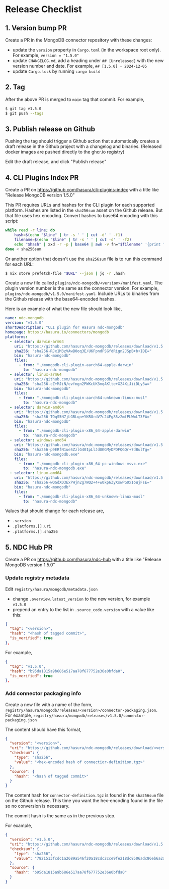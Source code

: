 # Release Checklist

## 1. Version bump PR

Create a PR in the MongoDB connector repository with these changes:

- update the `version` property in `Cargo.toml` (in the workspace root only). For example, `version = "1.5.0"`
- update `CHANGELOG.md`, add a heading under `## [Unreleased]` with the new version number and date. For example, `## [1.5.0] - 2024-12-05`
- update `Cargo.lock` by running `cargo build`

## 2. Tag

After the above PR is merged to `main` tag that commit. For example,

```sh
$ git tag v1.5.0
$ git push --tags
```

## 3. Publish release on Github

Pushing the tag should trigger a Github action that automatically creates
a draft release in the Github project with a changelog and binaries. (Released
docker images are pushed directly to the ghcr.io registry)

Edit the draft release, and click "Publish release"

## 4. CLI Plugins Index PR

Create a PR on https://github.com/hasura/cli-plugins-index with a title like
"Release MongoDB version 1.5.0"

This PR requires URLs and hashes for the CLI plugin for each supported platform.
Hashes are listed in the `sha256sum` asset on the Github release. But that file
uses hex encoding. Convert hashes to base64 encoding with this script:

```bash
while read -r line; do
    hash=$(echo "$line" | tr -s ' ' | cut -d' ' -f1)
    filename=$(echo "$line" | tr -s ' ' | cut -d' ' -f2)
    echo "$hash" | xxd -r -p | base64 | awk -v fn="$filename" '{print "sha256-" $0 "  " fn}'
done < sha256sum
```

Or another option that doesn't use the `sha256sum` file is to run this command
for each URL:

```sh
$ nix store prefetch-file "$URL" --json | jq -r .hash
```

Create a new file called `plugins/ndc-mongodb/<version>/manifest.yaml`. The
plugin version number is the same as the connector version. For example,
`plugins/ndc-mongodb/v1.5.0/manifest.yaml`. Include URLs to binaries from the
Github release with the base64-encoded hashes. 

Here is an example of what the new file should look like,

```yaml
name: ndc-mongodb
version: "v1.5.0"
shortDescription: "CLI plugin for Hasura ndc-mongodb"
homepage: https://hasura.io/connectors/mongodb
platforms:
  - selector: darwin-arm64
    uri: "https://github.com/hasura/ndc-mongodb/releases/download/v1.5.0/mongodb-cli-plugin-aarch64-apple-darwin"
    sha256: "sha256-RJx1M3zVAwB0oq3E/U6FpndFSGfdRign2JSpB+b+IDE="
    bin: "hasura-ndc-mongodb"
    files:
      - from: "./mongodb-cli-plugin-aarch64-apple-darwin"
        to: "hasura-ndc-mongodb"
  - selector: linux-arm64
    uri: "https://github.com/hasura/ndc-mongodb/releases/download/v1.5.0/mongodb-cli-plugin-aarch64-unknown-linux-musl"
    sha256: "sha256-cZ+MJiN/evfngn2PWKcUK3mqAKlte+XZ4XiJiiDLy3w="
    bin: "hasura-ndc-mongodb"
    files:
      - from: "./mongodb-cli-plugin-aarch64-unknown-linux-musl"
        to: "hasura-ndc-mongodb"
  - selector: darwin-amd64
    uri: "https://github.com/hasura/ndc-mongodb/releases/download/v1.5.0/mongodb-cli-plugin-x86_64-apple-darwin"
    sha256: "sha256-TOqS5N7jLGBLqn+YKRUrdV7c24Fg85z2mfPLWmLT3FA="
    bin: "hasura-ndc-mongodb"
    files:
      - from: "./mongodb-cli-plugin-x86_64-apple-darwin"
        to: "hasura-ndc-mongodb"
  - selector: windows-amd64
    uri: "https://github.com/hasura/ndc-mongodb/releases/download/v1.5.0/mongodb-cli-plugin-x86_64-pc-windows-msvc.exe"
    sha256: "sha256-p9ERfN1ueSZzlG40IpLlJdUKGMyDPDFQGQr+7dBulTg="
    bin: "hasura-ndc-mongodb.exe"
    files:
      - from: "./mongodb-cli-plugin-x86_64-pc-windows-msvc.exe"
        to: "hasura-ndc-mongodb.exe"
  - selector: linux-amd64
    uri: "https://github.com/hasura/ndc-mongodb/releases/download/v1.5.0/mongodb-cli-plugin-x86_64-unknown-linux-musl"
    sha256: "sha256-wQGdXD3ExPHjn2g7WQ2+4+w0kp6ZyXswPG0xIoWjFsE="
    bin: "hasura-ndc-mongodb"
    files:
      - from: "./mongodb-cli-plugin-x86_64-unknown-linux-musl"
        to: "hasura-ndc-mongodb"
```

Values that should change for each release are,

- `.version`
- `.platforms.[].uri`
- `.platforms.[].sha256`

## 5. NDC Hub PR

Create a PR on https://github.com/hasura/ndc-hub with a title like "Release
MongoDB version 1.5.0"

### Update registry metadata

Edit `registry/hasura/mongodb/metadata.json`

- change `.overview.latest_version` to the new version, for example `v1.5.0`
- prepend an entry to the list in `.source_code.version` with a value like this:

```json
{
  "tag": "<version>",
  "hash": "<hash of tagged commit>",
  "is_verified": true
},
```

For example,

```json
{
  "tag": "v1.5.0",
  "hash": "b95da1815a9b686e517aa78f677752e36e0bfda0",
  "is_verified": true
},
```

### Add connector packaging info

Create a new file with a name of the form,
`registry/hasura/mongodb/releases/<version>/connector-packaging.json`. For
example, `registry/hasura/mongodb/releases/v1.5.0/connector-packaging.json`

The content should have this format,

```json
{
  "version": "<version>",
  "uri": "https://github.com/hasura/ndc-mongodb/releases/download/<version>/connector-definition.tgz",
  "checksum": {
    "type": "sha256",
    "value": "<hex-encoded hash of connectior-definition.tgz>"
  },
  "source": {
    "hash": "<hash of tagged commit>"
  }
}
```

The content hash for `connector-definition.tgz` is found in the `sha256sum` file
on the Github release. This time you want the hex-encoding found in the file so
no conversion is necessary.

The commit hash is the same as in the previous step.

For example,

```json
{
  "version": "v1.5.0",
  "uri": "https://github.com/hasura/ndc-mongodb/releases/download/v1.5.0/connector-definition.tgz",
  "checksum": {
    "type": "sha256",
    "value": "7821513fcdc1a2689a546f20a18cdc2cce9fe218dc8506adc86eb6a2a3b256a9"
  },
  "source": {
    "hash": "b95da1815a9b686e517aa78f677752e36e0bfda0"
  }
}
```
